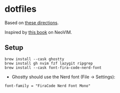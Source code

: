 # dotfiles

Based on [these directions](https://www.atlassian.com/git/tutorials/dotfiles).

Inspired by [this book](https://lazyvim-ambitious-devs.phillips.codes) on NeoVIM.

## Setup 

```shell
brew install --cask ghostty
brew install gh nvim fzf lazygit ripgrep
brew install --cask font-fira-code-nerd-font
```

* Ghostty should use the Nerd font (File -> Settings):
```
font-family = "FiraCode Nerd Font Mono"
```
